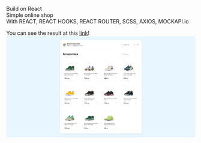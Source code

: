Build on React   
Simple online shop   
With REACT, REACT HOOKS, REACT ROUTER, SCSS, AXIOS, MOCKAPI.io  
  
You can see the result at this [link](https://andrewmaksimchuk.github.io/sneakers-react/)!  
![](sneakers.png)  
